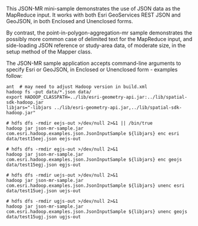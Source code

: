 This JSON-MR mini-sample demonstrates the use of JSON data as the MapReduce input.
It works with both Esri GeoServices REST JSON and GeoJSON, in both Enclosed and Unenclosed forms.

By contrast, the point-in-polygon-aggregation-mr sample demonstrates the possibly more common case of
delimited text for the MapReduce input, and side-loading JSON reference or study-area data, of moderate size,
in the setup method of the Mapper class.

The JSON-MR sample application accepts command-line arguments to specify Esri or GeoJSON,
in Enclosed or Unenclosed form - examples follow:

```
ant  # may need to adjust Hadoop version in build.xml
hadoop fs -put data/*.json data/
export HADOOP_CLASSPATH=../lib/esri-geometry-api.jar:../lib/spatial-sdk-hadoop.jar
libjars="-libjars ../lib/esri-geometry-api.jar,../lib/spatial-sdk-hadoop.jar"

# hdfs dfs -rmdir eejs-out >/dev/null 2>&1 || /bin/true
hadoop jar json-mr-sample.jar com.esri.hadoop.examples.json.JsonInputSample ${libjars} enc esri data/test15eej.json eejs-out

# hdfs dfs -rmdir egjs-out >/dev/null 2>&1
hadoop jar json-mr-sample.jar com.esri.hadoop.examples.json.JsonInputSample ${libjars} enc geojs data/test15egj.json egjs-out

# hdfs dfs -rmdir uejs-out >/dev/null 2>&1
hadoop jar json-mr-sample.jar com.esri.hadoop.examples.json.JsonInputSample ${libjars} unenc esri data/test15uej.json uejs-out

# hdfs dfs -rmdir ugjs-out >/dev/null 2>&1
hadoop jar json-mr-sample.jar com.esri.hadoop.examples.json.JsonInputSample ${libjars} unenc geojs data/test15ugj.json ugjs-out
```
